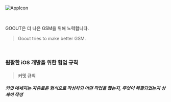 ![AppIcon](https://user-images.githubusercontent.com/71479613/131217787-73630d86-149e-446d-90e7-e40584ac7a6b.png)

<br>

GOOUT은 더 나은 GSM을 위해 노력합니다.
> Goout tries to make better GSM.

<br>

### 원활한 iOS 개발을 위한 협업 규칙

> #### 커밋 규칙
##### 커밋 메세지는 자유로운 형식으로 작성하되 어떤 작업을 했는지, 무엇이 해결되었는지 상세히 작성



